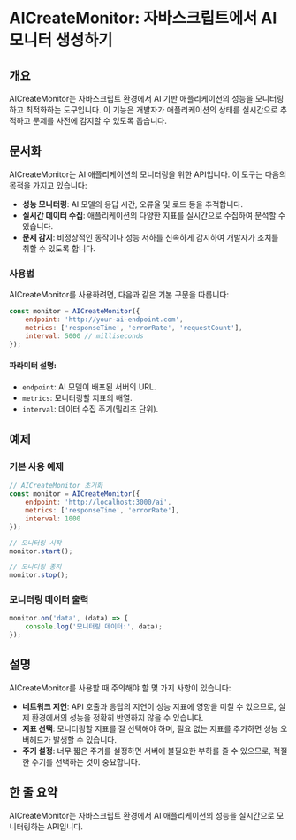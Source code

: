 <!--
Meta Description: # AICreateMonitor: 자바스크립트에서 AI 모니터 생성하기 ## 개요 AICreateMonitor는 자바스크립트 환경에서 AI 기반 애플리케이션의 성능을 모니터링하고 최적화하는 도구입니다. 이 기능은 개발자가 애플리케이션의 상태를 실시간으로 추적하고 문제를...
Meta Keywords: 애플리케이션의, 있습니다, 모니터링, monitor, aicreatemonitor
-->

# AICreateMonitor: 자바스크립트에서 AI 모니터 생성하기

## 개요
AICreateMonitor는 자바스크립트 환경에서 AI 기반 애플리케이션의 성능을 모니터링하고 최적화하는 도구입니다. 이 기능은 개발자가 애플리케이션의 상태를 실시간으로 추적하고 문제를 사전에 감지할 수 있도록 돕습니다.

## 문서화
AICreateMonitor는 AI 애플리케이션의 모니터링을 위한 API입니다. 이 도구는 다음의 목적을 가지고 있습니다:

- **성능 모니터링**: AI 모델의 응답 시간, 오류율 및 로드 등을 추적합니다.
- **실시간 데이터 수집**: 애플리케이션의 다양한 지표를 실시간으로 수집하여 분석할 수 있습니다.
- **문제 감지**: 비정상적인 동작이나 성능 저하를 신속하게 감지하여 개발자가 조치를 취할 수 있도록 합니다.

### 사용법
AICreateMonitor를 사용하려면, 다음과 같은 기본 구문을 따릅니다:

```javascript
const monitor = AICreateMonitor({
    endpoint: 'http://your-ai-endpoint.com',
    metrics: ['responseTime', 'errorRate', 'requestCount'],
    interval: 5000 // milliseconds
});
```

#### 파라미터 설명:
- `endpoint`: AI 모델이 배포된 서버의 URL.
- `metrics`: 모니터링할 지표의 배열.
- `interval`: 데이터 수집 주기(밀리초 단위).

## 예제
### 기본 사용 예제

```javascript
// AICreateMonitor 초기화
const monitor = AICreateMonitor({
    endpoint: 'http://localhost:3000/ai',
    metrics: ['responseTime', 'errorRate'],
    interval: 1000
});

// 모니터링 시작
monitor.start();

// 모니터링 중지
monitor.stop();
```

### 모니터링 데이터 출력

```javascript
monitor.on('data', (data) => {
    console.log('모니터링 데이터:', data);
});
```

## 설명
AICreateMonitor를 사용할 때 주의해야 할 몇 가지 사항이 있습니다:

- **네트워크 지연**: API 호출과 응답의 지연이 성능 지표에 영향을 미칠 수 있으므로, 실제 환경에서의 성능을 정확히 반영하지 않을 수 있습니다.
- **지표 선택**: 모니터링할 지표를 잘 선택해야 하며, 필요 없는 지표를 추가하면 성능 오버헤드가 발생할 수 있습니다.
- **주기 설정**: 너무 짧은 주기를 설정하면 서버에 불필요한 부하를 줄 수 있으므로, 적절한 주기를 선택하는 것이 중요합니다.

## 한 줄 요약
AICreateMonitor는 자바스크립트 환경에서 AI 애플리케이션의 성능을 실시간으로 모니터링하는 API입니다.